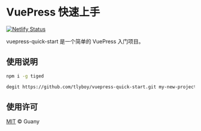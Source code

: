 # VuePress 快速上手

[![Netlify Status](https://api.netlify.com/api/v1/badges/e3cbe394-084d-4e75-be91-49ca6bd675fe/deploy-status)](https://app.netlify.com/sites/vuepress-quick-start/deploys)

vuepress-quick-start 是一个简单的 VuePress 入门项目。

## 使用说明

```bash
npm i -g tiged
```

```bash
degit https://github.com/tlyboy/vuepress-quick-start.git my-new-project
```

## 使用许可

[MIT](https://github.com/tlyboy/vuepress-quick-start/blob/main/LICENSE) © Guany
